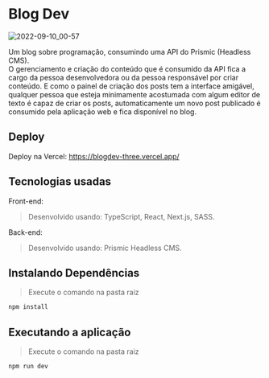 # Blog Dev
![2022-09-10_00-57](https://user-images.githubusercontent.com/29557187/189467819-d4687fc8-0316-4077-9534-e7810a36aa11.png)



Um blog sobre programação, consumindo uma API do Prismic (Headless CMS).<br>
O gerenciamento e criação do conteúdo que é consumido da API fica a cargo da pessoa desenvolvedora ou da pessoa responsável por criar conteúdo. E como o painel de criação dos posts tem a interface amigável, qualquer pessoa que esteja minimamente acostumada com algum editor de texto é capaz de criar os posts, automaticamente um novo post publicado é consumido pela aplicação web e fica disponível no blog. 

## Deploy
Deploy na Vercel: https://blogdev-three.vercel.app/

## Tecnologias usadas

Front-end:
> Desenvolvido usando: TypeScript, React, Next.js, SASS.

Back-end:
> Desenvolvido usando: Prismic Headless CMS.


## Instalando Dependências

> Execute o comando na pasta raiz
```bash
npm install
``` 
## Executando a aplicação

> Execute o comando na pasta raiz
```bash
npm run dev
``` 

